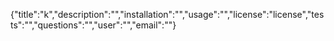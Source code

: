 {"title":"k","description":"","installation":"","usage":"","license":"license","tests":"","questions":"","user":"","email":""}